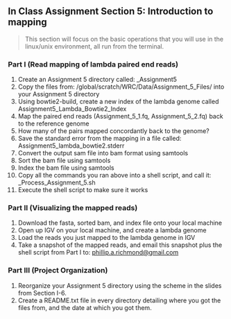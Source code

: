 ## In Class Assignment Section 5: Introduction to mapping
>This section will focus on the basic operations that you will use in the linux/unix environment, all run from the terminal.

### Part I (Read mapping of lambda paired end reads)
1. Create an Assignment 5 directory called: <LastName>_Assignment5
2. Copy the files from:  /global/scratch/WRC/Data/Assignment_5_Files/ into your Assignment 5 directory
3. Using bowtie2-build, create a new index of the lambda genome called Assignment5_Lambda_Bowtie2_Index
4. Map the paired end reads (Assignment_5_1.fq, Assignment_5_2.fq) back to the reference genome
5. How many of the pairs mapped concordantly back to the genome?
6. Save the standard error from the mapping in a file called: Assignment5_lambda_bowtie2.stderr
7. Convert the output sam file into bam format using samtools
8. Sort the bam file using samtools
9. Index the bam file using samtools
10. Copy all the commands you ran above into a shell script, and call it: <LastName>_Process_Assignment_5.sh
11. Execute the shell script to make sure it works


### Part II (Visualizing the mapped reads)
1. Download the fasta, sorted bam, and index file onto your local machine
2. Open up IGV on your local machine, and create a lambda genome 
3. Load the reads you just mapped to the lambda genome in IGV
4. Take a snapshot of the mapped reads, and email this snapshot plus the shell script from Part I to: phillip.a.richmond@gmail.com

### Part III (Project Organization)
1. Reorganize your Assignment 5 directory using the scheme in the slides from Section I-6.
2. Create a README.txt file in every directory detailing where you got the files from, and the date at which you got them.


